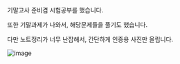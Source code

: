 기말고사 준비겸 시험공부를 했습니다.

또한 기말과제가 나와서, 해당문제들을 풀기도 했습니다.

다만 노트정리가 너무 난잡해서, 간단하게 인증용 사진만 올립니다.

![image](https://user-images.githubusercontent.com/65721409/85945924-d7271480-b97b-11ea-9b4b-34fb1daa3861.png)

